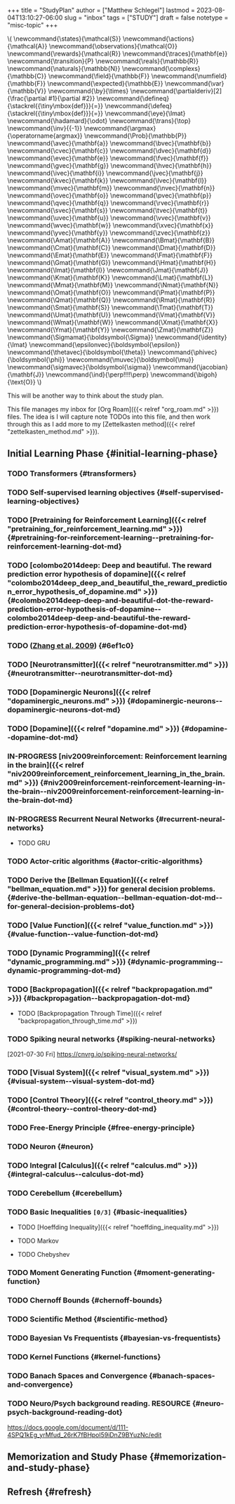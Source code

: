 +++
title = "StudyPlan"
author = ["Matthew Schlegel"]
lastmod = 2023-08-04T13:10:27-06:00
slug = "inbox"
tags = ["STUDY"]
draft = false
notetype = "misc-topic"
+++

\\( \newcommand{\states}{\mathcal{S}}
\newcommand{\actions}{\mathcal{A}}
\newcommand{\observations}{\mathcal{O}}
\newcommand{\rewards}{\mathcal{R}}
\newcommand{\traces}{\mathbf{e}}
\newcommand{\transition}{P}
\newcommand{\reals}{\mathbb{R}}
\newcommand{\naturals}{\mathbb{N}}
\newcommand{\complexs}{\mathbb{C}}
\newcommand{\field}{\mathbb{F}}
\newcommand{\numfield}{\mathbb{F}}
\newcommand{\expected}{\mathbb{E}}
\newcommand{\var}{\mathbb{V}}
\newcommand{\by}{\times}
\newcommand{\partialderiv}[2]{\frac{\partial #1}{\partial #2}}
\newcommand{\defineq}{\stackrel{{\tiny\mbox{def}}}{=}}
\newcommand{\defeq}{\stackrel{{\tiny\mbox{def}}}{=}}
\newcommand{\eye}{\Imat}
\newcommand{\hadamard}{\odot}
\newcommand{\trans}{\top}
\newcommand{\inv}{{-1}}
\newcommand{\argmax}{\operatorname{argmax}}
\newcommand{\Prob}{\mathbb{P}}
\newcommand{\avec}{\mathbf{a}}
\newcommand{\bvec}{\mathbf{b}}
\newcommand{\cvec}{\mathbf{c}}
\newcommand{\dvec}{\mathbf{d}}
\newcommand{\evec}{\mathbf{e}}
\newcommand{\fvec}{\mathbf{f}}
\newcommand{\gvec}{\mathbf{g}}
\newcommand{\hvec}{\mathbf{h}}
\newcommand{\ivec}{\mathbf{i}}
\newcommand{\jvec}{\mathbf{j}}
\newcommand{\kvec}{\mathbf{k}}
\newcommand{\lvec}{\mathbf{l}}
\newcommand{\mvec}{\mathbf{m}}
\newcommand{\nvec}{\mathbf{n}}
\newcommand{\ovec}{\mathbf{o}}
\newcommand{\pvec}{\mathbf{p}}
\newcommand{\qvec}{\mathbf{q}}
\newcommand{\rvec}{\mathbf{r}}
\newcommand{\svec}{\mathbf{s}}
\newcommand{\tvec}{\mathbf{t}}
\newcommand{\uvec}{\mathbf{u}}
\newcommand{\vvec}{\mathbf{v}}
\newcommand{\wvec}{\mathbf{w}}
\newcommand{\xvec}{\mathbf{x}}
\newcommand{\yvec}{\mathbf{y}}
\newcommand{\zvec}{\mathbf{z}}
\newcommand{\Amat}{\mathbf{A}}
\newcommand{\Bmat}{\mathbf{B}}
\newcommand{\Cmat}{\mathbf{C}}
\newcommand{\Dmat}{\mathbf{D}}
\newcommand{\Emat}{\mathbf{E}}
\newcommand{\Fmat}{\mathbf{F}}
\newcommand{\Gmat}{\mathbf{G}}
\newcommand{\Hmat}{\mathbf{H}}
\newcommand{\Imat}{\mathbf{I}}
\newcommand{\Jmat}{\mathbf{J}}
\newcommand{\Kmat}{\mathbf{K}}
\newcommand{\Lmat}{\mathbf{L}}
\newcommand{\Mmat}{\mathbf{M}}
\newcommand{\Nmat}{\mathbf{N}}
\newcommand{\Omat}{\mathbf{O}}
\newcommand{\Pmat}{\mathbf{P}}
\newcommand{\Qmat}{\mathbf{Q}}
\newcommand{\Rmat}{\mathbf{R}}
\newcommand{\Smat}{\mathbf{S}}
\newcommand{\Tmat}{\mathbf{T}}
\newcommand{\Umat}{\mathbf{U}}
\newcommand{\Vmat}{\mathbf{V}}
\newcommand{\Wmat}{\mathbf{W}}
\newcommand{\Xmat}{\mathbf{X}}
\newcommand{\Ymat}{\mathbf{Y}}
\newcommand{\Zmat}{\mathbf{Z}}
\newcommand{\Sigmamat}{\boldsymbol{\Sigma}}
\newcommand{\identity}{\Imat}
\newcommand{\epsilonvec}{\boldsymbol{\epsilon}}
\newcommand{\thetavec}{\boldsymbol{\theta}}
\newcommand{\phivec}{\boldsymbol{\phi}}
\newcommand{\muvec}{\boldsymbol{\mu}}
\newcommand{\sigmavec}{\boldsymbol{\sigma}}
\newcommand{\jacobian}{\mathbf{J}}
\newcommand{\ind}{\perp\!\!\!\!\perp}
\newcommand{\bigoh}{\text{O}}
\\)

This will be another way to think about the study plan.

This file manages my inbox for [Org Roam]({{< relref "org_roam.md" >}}) files. The idea is I will capture note TODOs into this file, and then work through this as I add more to my [Zettelkasten method]({{< relref "zettelkasten_method.md" >}}).


## Initial Learning Phase {#initial-learning-phase}


### <span class="org-todo todo TODO">TODO</span> Transformers {#transformers}


### <span class="org-todo todo TODO">TODO</span> Self-supervised learning objectives {#self-supervised-learning-objectives}


### <span class="org-todo todo TODO">TODO</span> [Pretraining for Reinforcement Learning]({{< relref "pretraining_for_reinforcement_learning.md" >}}) {#pretraining-for-reinforcement-learning--pretraining-for-reinforcement-learning-dot-md}


### <span class="org-todo todo TODO">TODO</span> [colombo2014deep: Deep and beautiful. The reward prediction error hypothesis of dopamine]({{< relref "colombo2014deep_deep_and_beautiful_the_reward_prediction_error_hypothesis_of_dopamine.md" >}}) {#colombo2014deep-deep-and-beautiful-dot-the-reward-prediction-error-hypothesis-of-dopamine--colombo2014deep-deep-and-beautiful-the-reward-prediction-error-hypothesis-of-dopamine-dot-md}


### <span class="org-todo todo TODO">TODO</span> (<a href="#citeproc_bib_item_1">Zhang et al. 2009</a>) {#6ef1c0}


### <span class="org-todo todo TODO">TODO</span> [Neurotransmitter]({{< relref "neurotransmitter.md" >}}) {#neurotransmitter--neurotransmitter-dot-md}


### <span class="org-todo todo TODO">TODO</span> [Dopaminergic Neurons]({{< relref "dopaminergic_neurons.md" >}}) {#dopaminergic-neurons--dopaminergic-neurons-dot-md}


### <span class="org-todo todo TODO">TODO</span> [Dopamine]({{< relref "dopamine.md" >}}) {#dopamine--dopamine-dot-md}


### <span class="org-todo todo IN_PROGRESS">IN-PROGRESS</span> [niv2009reinforcement: Reinforcement learning in the brain]({{< relref "niv2009reinforcement_reinforcement_learning_in_the_brain.md" >}}) {#niv2009reinforcement-reinforcement-learning-in-the-brain--niv2009reinforcement-reinforcement-learning-in-the-brain-dot-md}


### <span class="org-todo todo IN_PROGRESS">IN-PROGRESS</span> Recurrent Neural Networks {#recurrent-neural-networks}

<!--list-separator-->

- <span class="org-todo todo TODO">TODO</span>  GRU


### <span class="org-todo todo TODO">TODO</span> Actor-critic algorithms {#actor-critic-algorithms}


### <span class="org-todo todo TODO">TODO</span> Derive the [Bellman Equation]({{< relref "bellman_equation.md" >}}) for general decision problems. {#derive-the-bellman-equation--bellman-equation-dot-md--for-general-decision-problems-dot}


### <span class="org-todo todo TODO">TODO</span> [Value Function]({{< relref "value_function.md" >}}) {#value-function--value-function-dot-md}


### <span class="org-todo todo TODO">TODO</span> [Dynamic Programming]({{< relref "dynamic_programming.md" >}}) {#dynamic-programming--dynamic-programming-dot-md}


### <span class="org-todo todo TODO">TODO</span> [Backpropagation]({{< relref "backpropagation.md" >}}) {#backpropagation--backpropagation-dot-md}

<!--list-separator-->

- <span class="org-todo todo TODO">TODO</span>  [Backpropagation Through Time]({{< relref "backpropagation_through_time.md" >}})


### <span class="org-todo todo TODO">TODO</span> Spiking neural networks {#spiking-neural-networks}

<span class="timestamp-wrapper"><span class="timestamp">[2021-07-30 Fri]</span></span>
<https://cnvrg.io/spiking-neural-networks/>


### <span class="org-todo todo TODO">TODO</span> [Visual System]({{< relref "visual_system.md" >}}) {#visual-system--visual-system-dot-md}


### <span class="org-todo todo TODO">TODO</span> [Control Theory]({{< relref "control_theory.md" >}}) {#control-theory--control-theory-dot-md}


### <span class="org-todo todo TODO">TODO</span> Free-Energy Principle {#free-energy-principle}


### <span class="org-todo todo TODO">TODO</span> Neuron {#neuron}


### <span class="org-todo todo TODO">TODO</span> Integral [Calculus]({{< relref "calculus.md" >}}) {#integral-calculus--calculus-dot-md}


### <span class="org-todo todo TODO">TODO</span> Cerebellum {#cerebellum}


### <span class="org-todo todo TODO">TODO</span> Basic Inequalities <code>[0/3]</code> {#basic-inequalities}

<!--list-separator-->

- <span class="org-todo todo TODO">TODO</span>  [Hoeffding Inequality]({{< relref "hoeffding_inequality.md" >}})

<!--list-separator-->

- <span class="org-todo todo TODO">TODO</span>  Markov

<!--list-separator-->

- <span class="org-todo todo TODO">TODO</span>  Chebyshev


### <span class="org-todo todo TODO">TODO</span> Moment Generating Function {#moment-generating-function}


### <span class="org-todo todo TODO">TODO</span> Chernoff Bounds {#chernoff-bounds}


### <span class="org-todo todo TODO">TODO</span> Scientific Method {#scientific-method}


### <span class="org-todo todo TODO">TODO</span> Bayesian Vs Frequentists {#bayesian-vs-frequentists}


### <span class="org-todo todo TODO">TODO</span> Kernel Functions {#kernel-functions}


### <span class="org-todo todo TODO">TODO</span> Banach Spaces and Convergence {#banach-spaces-and-convergence}


### <span class="org-todo todo TODO">TODO</span> Neuro/Psych background reading. <span class="tag"><span class="RESOURCE">RESOURCE</span></span> {#neuro-psych-background-reading-dot}

<https://docs.google.com/document/d/111-4SPQ1kEg_yrMfud_26rK7fBHpol59iDnZ9BYuzNc/edit>


## Memorization and Study Phase {#memorization-and-study-phase}


## Refresh {#refresh}
